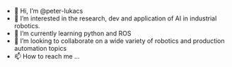 - 👋 Hi, I’m @peter-lukacs
- 👀 I’m interested in the research, dev and application of AI in industrial robotics.
- 🌱 I’m currently learning python and ROS
- 💞️ I’m looking to collaborate on a wide variety of robotics and production automation topics
- 📫 How to reach me ...

<!---
peter-lukacs/peter-lukacs is a ✨ special ✨ repository because its `README.md` (this file) appears on your GitHub profile.
You can click the Preview link to take a look at your changes.
--->

